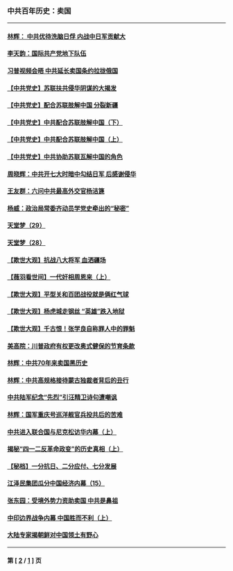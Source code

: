 ### 中共百年历史：卖国
---
#### [林辉： 中共优待洗脑日俘 内战中日军贡献大](../../pages/nf1176117/n13624644.md?09270430) 
#### [李天韵：国际共产党地下队伍](../../pages/nf1176117/n13611808.md?09270430) 
#### [习普视频会晤 中共延长卖国条约拉拢俄国](../../pages/nf1176117/n13060971.md?09270430) 
#### [【中共党史】苏联扶共侵华阴谋的大揭发](../../pages/nf1176117/n13056050.md?09270430) 
#### [【中共党史】配合苏联肢解中国 分裂新疆](../../pages/nf1176117/n13040700.md?09270430) 
#### [【中共党史】中共配合苏联肢解中国（下）](../../pages/nf1176117/n13035660.md?09270430) 
#### [【中共党史】中共配合苏联肢解中国（上）](../../pages/nf1176117/n13030262.md?09270430) 
#### [【中共党史】中共协助苏联瓦解中国的角色](../../pages/nf1176117/n13018109.md?09270430) 
#### [周晓辉：中共开七大时暗中勾结日军 后感谢侵华](../../pages/nf1176117/n12921960.md?09270430) 
#### [王友群：六问中共最高外交官杨洁篪](../../pages/nf1176117/n12836495.md?09270430) 
#### [杨威：政治局常委齐动员学党史牵出的“秘密”](../../pages/nf1176117/n12764642.md?09270430) 
#### [天堂梦（29）](../../pages/nf1176117/n12408465.md?09270430) 
#### [天堂梦（28）](../../pages/nf1176117/n12408309.md?09270430) 
#### [【欺世大观】抗战八大将军 血洒疆场](../../pages/nf1176117/n12357044.md?09270430) 
#### [【薇羽看世间】一代奸相周恩来（上）](../../pages/nf1176117/n12401109.md?09270430) 
#### [【欺世大观】平型关和百团战役就是俩红气球](../../pages/nf1176117/n12359157.md?09270430) 
#### [【欺世大观】杨虎城走钢丝 “英雄”跌入地狱](../../pages/nf1176117/n12358840.md?09270430) 
#### [【欺世大观】千古恨！张学良自称罪人中的罪魁](../../pages/nf1176117/n12358629.md?09270430) 
#### [美高院：川普政府有权更改奥式健保的节育条款](../../pages/nf1176117/n12242171.md?09270430) 
#### [林辉：中共70年来卖国黑历史](../../pages/nf1176117/n11552181.md?09270430) 
#### [林辉：中共高规格接待蒙古独裁者背后的丑行](../../pages/nf1176117/n11225005.md?09270430) 
#### [中共陆军纪念“先烈”引汪精卫诗句遭嘲讽](../../pages/nf1176117/n11153345.md?09270430) 
#### [林辉：国军重庆号巡洋舰官兵投共后的苦难](../../pages/nf1176117/n10997801.md?09270430) 
#### [中共进入联合国与尼克松访华内幕（上）](../../pages/nf1176117/n10138788.md?09270430) 
#### [揭秘“四一二反革命政变”的历史真相（上）](../../pages/nf1176117/n9996650.md?09270430) 
#### [【秘档】一分抗日、二分应付、七分发展](../../pages/nf1176117/n9331484.md?09270430) 
#### [江泽民集团瓜分中国经济内幕（15）](../../pages/nf1176117/n9268584.md?09270430) 
#### [张东园：受境外势力资助卖国 中共是鼻祖](../../pages/nf1176117/n9272480.md?09270430) 
#### [中印边界战争内幕 中国胜而不利（上）](../../pages/nf1176117/n9252458.md?09270430) 
#### [大陆专家揭朝鲜对中国领土有野心](../../pages/nf1176117/n9074056.md?09270430) 

---
#### 第 [ [2](./2.md?09270430) / [1](./1.md?09270430) ] 页
